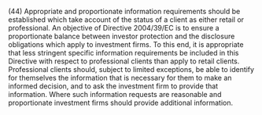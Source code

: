 (44) Appropriate and proportionate information requirements should be established which take account of the status of a client as either retail or professional. An objective of Directive 2004/39/EC is to ensure a proportionate balance between investor protection and the disclosure obligations which apply to investment firms. To this end, it is appropriate that less stringent specific information requirements be included in this Directive with respect to professional clients than apply to retail clients. Professional clients should, subject to limited exceptions, be able to identify for themselves the information that is necessary for them to make an informed decision, and to ask the investment firm to provide that information. Where such information requests are reasonable and proportionate investment firms should provide additional information.